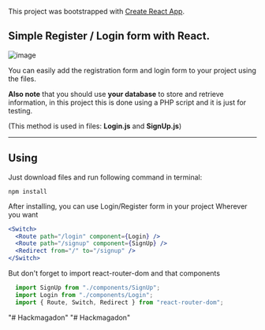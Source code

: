 
This project was bootstrapped with [Create React App](https://github.com/facebook/create-react-app).

## Simple Register / Login form with React.

![image](https://user-images.githubusercontent.com/90097342/133791379-0eac94b7-2731-4d8d-b99e-c705939a4725.png)

You can easily add the registration form and login form to your project using the files.

**Also note** that you should use **your database** to store and retrieve information, in this project this is done using a PHP script and it is just for testing.

(This method is used in files: **Login.js** and **SignUp.js**)


----------------------------

## Using

Just download files and run following command in terminal:

```
npm install
``` 

After installing, you can use Login/Register form in your project Wherever you want

```jsx
<Switch>
  <Route path="/login" component={Login} />
  <Route path="/signup" component={SignUp} />
  <Redirect from="/" to="/signup" />
</Switch>
```
But don't forget to import react-router-dom and that components

```jsx
  import SignUp from "./components/SignUp";
  import Login from "./components/Login";
  import { Route, Switch, Redirect } from "react-router-dom";
```


"# Hackmagadon" 
"# Hackmagadon" 
